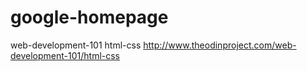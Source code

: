 # google-homepage

web-development-101 html-css
http://www.theodinproject.com/web-development-101/html-css
